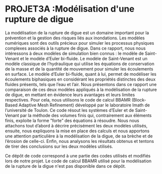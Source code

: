 # PROJET3A :Modélisation d'une rupture de digue

La modélisation de la rupture de digue est un domaine important pour la prévention
et la gestion des risques liés aux inondations. Les modèles numériques sont des
outils précieux pour simuler les processus physiques complexes associés à la rupture
de digue. Dans ce rapport, nous nous intéressons à deux modèles de simulation
bien connus : le modèle de Saint-Venant et le modèle d’Euler bi-fluide. Le modèle
de Saint-Venant est un modèle classique de l’hydraulique qui utilise les équations de
conservation de la masse et de la quantité de mouvement pour simuler les écoulements
en surface. Le modèle d’Euler bi-fluide, quant à lui, permet de modéliser les écoulements
biphasiques en considérant les propriétés distinctes des deux fluides présents,
tels que l’eau et l’air. Nous présentons dans ce rapport une comparaison de ces deux
modèles appliqués à la modélisation de la rupture de digue, en mettant en évidence
leurs avantages et leurs limites respectives. Pour cela, nous utilisons le code de calcul
BBAMR (Block-Based Adaptive Mesh Refinement) développé par le laboratoire Imath
de l’université de Toulon. Ce code résout les systèmes d’Euler et de Saint-Venant par
la méthode des volumes finis qui, contrairement aux éléments finis, exploite la forme
”forte” des équations à résoudre. Nous nous attachons tout d’abord à décrire précisément
les deux modèles utilisés, ensuite, nous expliquons la mise en place des calculs et
nous apportons une attention particulière à la modélisation de la digue, de sa brèche
et de l’érosion de celle-ci. Enfin, nous analysons les résultats obtenus et tentons de
tirer des conclusions sur les deux modèles utilisés.

Ce dépôt de code correspond à une partie des codes utilisés et modifiés lors de notre projet. Le code de calcul BBAMR utilisé pour la modélisation de la rupture de la digue n'est pas disponible dans ce dépôt.
